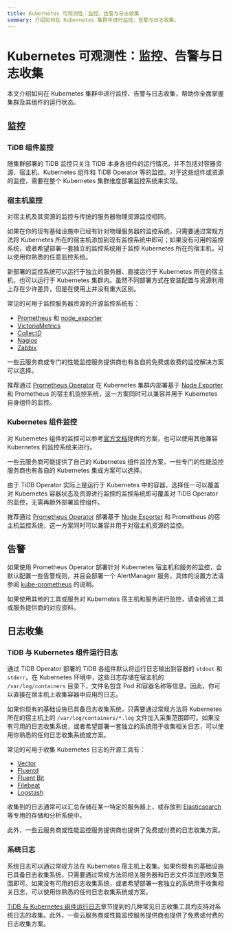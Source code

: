 ```yaml
---
title: Kubernetes 可观测性：监控、告警与日志收集
summary: 介绍如何在 Kubernetes 集群中进行监控、告警与日志收集。
---
```


# Kubernetes 可观测性：监控、告警与日志收集

本文介绍如何在 Kubernetes 集群中进行监控、告警与日志收集，帮助你全面掌握集群及其组件的运行状态。

## 监控

### TiDB 组件监控

随集群部署的 TiDB 监控只关注 TiDB 本身各组件的运行情况，并不包括对容器资源、宿主机、Kubernetes 组件和 TiDB Operator 等的监控。对于这些组件或资源的监控，需要在整个 Kubernetes 集群维度部署监控系统来实现。

### 宿主机监控

对宿主机及其资源的监控与传统的服务器物理资源监控相同。

如果在你的现有基础设施中已经有针对物理服务器的监控系统，只需要通过常规方法将 Kubernetes 所在的宿主机添加到现有监控系统中即可；如果没有可用的监控系统，或者希望部署一套独立的监控系统用于监控 Kubernetes 所在的宿主机，可以使用你熟悉的任意监控系统。

新部署的监控系统可以运行于独立的服务器、直接运行于 Kubernetes 所在的宿主机，也可以运行于 Kubernetes 集群内。虽然不同部署方式在安装配置与资源利用上存在少许差异，但是在使用上并没有重大区别。

常见的可用于监控服务器资源的开源监控系统有：

- [Prometheus](https://prometheus.io/) 和 [node_exporter](https://github.com/prometheus/node_exporter)
- [VictoriaMetrics](https://victoriametrics.com/)
- [CollectD](https://collectd.org/)
- [Nagios](https://www.nagios.org/)
- [Zabbix](https://www.zabbix.com/)

一些云服务商或专门的性能监控服务提供商也有各自的免费或收费的监控解决方案可以选择。

推荐通过 [Prometheus Operator](https://github.com/prometheus-operator/prometheus-operator) 在 Kubernetes 集群内部署基于 [Node Exporter](https://github.com/prometheus/node_exporter) 和 Prometheus 的宿主机监控系统，这一方案同时可以兼容并用于 Kubernetes 自身组件的监控。

### Kubernetes 组件监控

对 Kubernetes 组件的监控可以参考[官方文档](https://kubernetes.io/docs/tasks/debug/debug-cluster/resource-usage-monitoring/)提供的方案，也可以使用其他兼容 Kubernetes 的监控系统来进行。

一些云服务商可能提供了自己的 Kubernetes 组件监控方案，一些专门的性能监控服务商也有各自的 Kubernetes 集成方案可以选择。

由于 TiDB Operator 实际上是运行于 Kubernetes 中的容器，选择任一可以覆盖对 Kubernetes 容器状态及资源进行监控的监控系统即可覆盖对 TiDB Operator 的监控，无需再额外部署监控组件。

推荐通过 [Prometheus Operator](https://github.com/prometheus-operator/prometheus-operator) 部署基于 [Node Exporter](https://github.com/prometheus/node_exporter) 和 Prometheus 的宿主机监控系统，这一方案同时可以兼容并用于对宿主机资源的监控。

## 告警

如果使用 Prometheus Operator 部署针对 Kubernetes 宿主机和服务的监控，会默认配置一些告警规则，并且会部署一个 AlertManager 服务，具体的设置方法请参阅 [kube-prometheus](https://github.com/prometheus-operator/kube-prometheus) 的说明。

如果使用其他的工具或服务对 Kubernetes 宿主机和服务进行监控，请查阅该工具或服务提供商的对应资料。

## 日志收集

### TiDB 与 Kubernetes 组件运行日志

通过 TiDB Operator 部署的 TiDB 各组件默认将运行日志输出到容器的 `stdout` 和 `stderr`。在 Kubernetes 环境中，这些日志存储在宿主机的 `/var/log/containers` 目录下，文件名包含 Pod 和容器名称等信息。因此，你可以直接在宿主机上收集容器中应用的日志。

如果你现有的基础设施已具备日志收集系统，只需要通过常规方法将 Kubernetes 所在的宿主机上的 `/var/log/containers/*.log` 文件加入采集范围即可。如果没有可用的日志收集系统，或者希望部署一套独立的系统用于收集相关日志，可以使用你熟悉的任何日志收集系统或方案。

常见的可用于收集 Kubernetes 日志的开源工具有：

- [Vector](https://vector.dev/)
- [Fluentd](https://www.fluentd.org/)
- [Fluent Bit](https://fluentbit.io/)
- [Filebeat](https://www.elastic.co/products/beats/filebeat)
- [Logstash](https://www.elastic.co/logstash/)

收集到的日志通常可以汇总存储在某一特定的服务器上，或存放到 [Elasticsearch](https://www.elastic.co/elasticsearch/) 等专用的存储和分析系统中。

此外，一些云服务商或性能监控服务提供商也提供了免费或付费的日志收集方案。

### 系统日志

系统日志可以通过常规方法在 Kubernetes 宿主机上收集。如果你现有的基础设施已具备日志收集系统，只需要通过常规方法将相关服务器和日志文件添加到收集范围即可。如果没有可用的日志收集系统，或者希望部署一套独立的系统用于收集相关日志，可以使用你熟悉的任何日志收集系统或方案。

[TiDB 与 Kubernetes 组件运行日志](#tidb-与-kubernetes-组件运行日志)章节提到的几种常见日志收集工具均支持对系统日志的收集。此外，一些云服务商或性能监控服务提供商也提供了免费或付费的日志收集方案。
